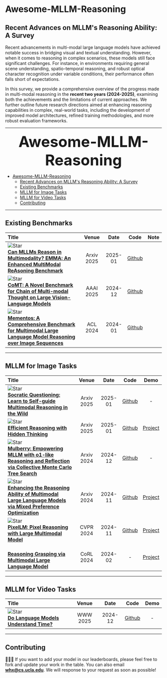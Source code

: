 # Awesome-MLLM-Reasoning

<!-- <img src="./images/main.png" width="96%" height="96%"> -->

## Recent Advances on MLLM's Reasoning Ability: A Survey
Recent advancements in multi-modal large language models have achieved notable success in bridging visual and textual understanding. However, when it comes to reasoning in complex scenarios, these models still face significant challenges. For instance, in environments requiring general scene understanding, spatio-temporal reasoning, and robust optical character recognition under variable conditions, their performance often falls short of expectations. 

In this survey, we provide a comprehensive overview of the progress made in multi-modal reasoning in the **recent two years (2024-2025)**, examining both the achievements and the limitations of current approaches. We further outline future research directions aimed at enhancing reasoning capabilities in complex, real-world tasks, including the development of improved model architectures, refined training methodologies, and more robust evaluation frameworks.

---

<font size=8><center><b> Awesome-MLLM-Reasoning </b> </center></font>

- [Awesome-MLLM-Reasoning](#awesome-mllm-reasoning)
  - [Recent Advances on MLLM's Reasoning Ability: A Survey](#recent-advances-on-mllms-reasoning-ability-a-survey)
  - [Existing Benchmarks](#existing-benchmarks)
  - [MLLM for Image Tasks](#mllm-for-image-tasks)
  - [MLLM for Video Tasks](#mllm-for-video-tasks)
  - [Contributing](#contributing)


---


## Existing Benchmarks

|  Title  |   Venue  |   Date   |   Code   |   Note   |
|:--------|:--------:|:--------:|:--------:|:--------:|
|![Star](https://img.shields.io/github/stars/czhhzc/CoMT.svg?style=social&label=Star) <br> [**Can MLLMs Reason in Multimodality? EMMA: An Enhanced MultiModal ReAsoning Benchmark**](https://arxiv.org/pdf/2412.12932v1.pdf) <br> | Arxiv 2025 | 2025-01 | [Github](https://github.com/czhhzc/CoMT) |
|![Star](https://img.shields.io/github/stars/hychaochao/EMMA.svg?style=social&label=Star) <br> [**CoMT: A Novel Benchmark for Chain of Multi-modal Thought on Large Vision-Language Models**](https://arxiv.org/pdf/2501.05444v1.pdf) <br> | AAAI 2025 | 2024-12 | [Github](https://github.com/hychaochao/EMMA) |
|![Star](https://img.shields.io/github/stars/umd-huang-lab/Mementos.svg?style=social&label=Star) <br> [**Mementos: A Comprehensive Benchmark for Multimodal Large Language Model Reasoning over Image Sequences**](https://aclanthology.org/2024.acl-long.25.pdf) <br> | ACL 2024 | 2024-01 | [Github](https://github.com/umd-huang-lab/Mementos) |



---

## MLLM for Image Tasks

|  Title  |   Venue  |   Date   |   Code   |   Demo   |
|:--------|:--------:|:--------:|:--------:|:--------:|
|![Star](https://img.shields.io/github/stars/aibee00/socraticquestioning.svg?style=social&label=Star) <br> [**Socratic Questioning: Learn to Self-guide Multimodal Reasoning in the Wild**](https://arxiv.org/pdf/2501.02964v2.pdf) <br>  | Arxiv 2025 | 2025-01 | [Github](https://github.com/aibee00/socraticquestioning) | - |
|![Star](https://img.shields.io/github/stars/shawnricecake/heima.svg?style=social&label=Star) <br> [**Efficient Reasoning with Hidden Thinking**](https://arxiv.org/abs/2501.19201) <br>  | Arxiv 2025 | 2025-01 | [Github](https://github.com/shawnricecake/heima) | [Project](https://reasoning-grasping.github.io/) |
|![Star](https://img.shields.io/github/stars/HJYao00/Mulberry.svg?style=social&label=Star) <br> [**Mulberry: Empowering MLLM with o1-like Reasoning and Reflection via Collective Monte Carlo Tree Search**](https://arxiv.org/abs/2412.18319) <br>  | Arxiv 2024 | 2024-12 | [Github](https://github.com/HJYao00/Mulberry) | - |
|![Star](https://img.shields.io/github/stars/OpenGVLab/InternVL.svg?style=social&label=Star) <br> [**Enhancing the Reasoning Ability of Multimodal Large Language Models via Mixed Preference Optimization**](https://arxiv.org/abs/2411.10442) <br>  | Arxiv 2024 | 2024-11 | [Github](https://github.com/OpenGVLab/InternVL/tree/main/internvl_chat/shell/internvl2.0_mpo) | [Project](https://internvl.github.io/blog/2024-11-14-InternVL-2.0-MPO/) |
|![Star](https://img.shields.io/github/stars/MaverickRen/PixelLM.svg?style=social&label=Star) <br> [**PixelLM: Pixel Reasoning with Large Multimodal Model**](https://arxiv.org/pdf/2312.02228.pdf) <br>  | CVPR 2024 | 2024-11 | [Github](https://github.com/MaverickRen/PixelLM) | [Project](https://pixellm.github.io/) |
| <br> [**Reasoning Grasping via Multimodal Large Language Model**](https://openreview.net/forum?id=KPcX4jetMw) <br>  | CoRL 2024 | 2024-02 | - | [Project](https://reasoning-grasping.github.io/) |

---

## MLLM for Video Tasks


|  Title  |   Venue  |   Date   |   Code   |   Demo   |
|:--------|:--------:|:--------:|:--------:|:--------:|
|![Star](https://img.shields.io/github/stars/Darcyddx/Video-LLM.svg?style=social&label=Star) <br> [**Do Language Models Understand Time?**](https://arxiv.org/pdf/2412.13845v1.pdf) <br>  | WWW 2025 | 2024-12 | [Github](https://github.com/Darcyddx/Video-LLM) | - |

---


## Contributing

📮📮📮 If you want to add your model in our leaderboards, please feel free to fork and update your work in the table. You can also email **<whx@cs.ucla.edu>**. We will response to your request as soon as possible!



